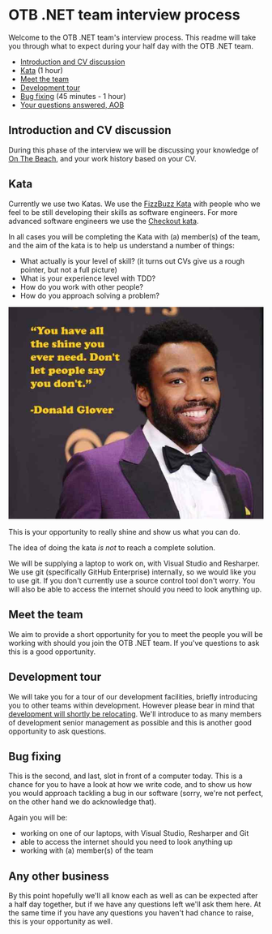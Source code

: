 # OTB .NET team interview process

Welcome to the OTB .NET team's interview process. This readme will take you through what to expect during your half day with the OTB .NET team.

* [Introduction and CV discussion](#introduction-and-cv-discussion)
* [Kata](#kata) (1 hour)
* [Meet the team](#meet-the-team)
* [Development tour](#development-tour)
* [Bug fixing](#bug-fixing) (45 minutes - 1 hour)
* [Your questions answered, AOB](#any-other-business)

## Introduction and CV discussion

During this phase of the interview we will be discussing your knowledge of [On The Beach](https://www.onthebeach.co.uk), and your work history based on your CV.

## Kata

Currently we use two Katas. We use the [FizzBuzz Kata](/FizzBuzz/readme.md) with people who we feel to be still developing their skills as software engineers. For more advanced software engineers we use the [Checkout kata](checkout.md).

In all cases you will be completing the Kata with (a) member(s) of the team, and the aim of the kata is to help us understand a number of things:

* What actually is your level of skill? (it turns out CVs give us a rough pointer, but not a full picture)
* What is your experience level with TDD?
* How do you work with other people?
* How do you approach solving a problem?

![Shine](shine.jpg)

This is your opportunity to really shine and show us what you can do.

The idea of doing the kata _is not_ to reach a complete solution.

We will be supplying a laptop to work on, with Visual Studio and Resharper. We use git (specifically GitHub Enterprise) internally, so we would like you to use git. If you don't currently use a source control tool don't worry. You will also be able to access the internet should you need to look anything up.

## Meet the team

We aim to provide a short opportunity for you to meet the people you will be working with should you join the OTB .NET team. If you've questions to ask this is a good opportunity.

## Development tour

We will take you for a tour of our development facilities, briefly introducing you to other teams within development. However please bear in mind that [development will shortly be relocating](https://www.manchestereveningnews.co.uk/business/business-news/former-aircraft-factory-thats-been-14890328). We'll introduce to as many members of development senior management as possible and this is another good opportunity to ask questions.

## Bug fixing

This is the second, and last, slot in front of a computer today. This is a chance for you to have a look at how we write code, and to show us how you would approach tackling a bug in our software (sorry, we're not perfect, on the other hand we do acknowledge that).

Again you will be:
* working on one of our laptops, with Visual Studio, Resharper and Git
* able to access the internet should you need to look anything up
* working with (a) member(s) of the team

## Any other business

By this point hopefully we'll all know each as well as can be expected after a half day together, but if we have any questions left we'll ask them here. At the same time if you have any questions you haven't had chance to raise, this is your opportunity as well.
